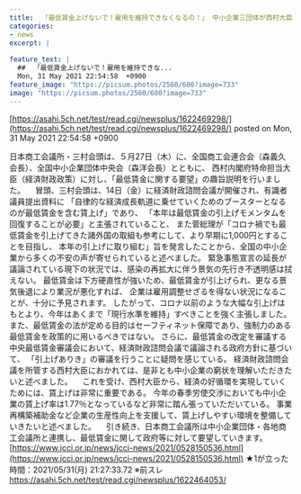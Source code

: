 ```yaml
---
title:  「最低賃金上げないで！雇用を維持できなくなるの！」 中小企業三団体が西村大臣に要望 ★2  
categories:
- news
excerpt: |
  
feature_text: |
  ##  「最低賃金上げないで！雇用を維持できな...
  Mon, 31 May 2021 22:54:58  +0900
feature_image: "https://picsum.photos/2560/600?image=733"
image: "https://picsum.photos/2560/600?image=733"
---
```


[https://asahi.5ch.net/test/read.cgi/newsplus/1622469298/](https://asahi.5ch.net/test/read.cgi/newsplus/1622469298/)
posted on Mon, 31 May 2021 22:54:58  +0900

<!--more-->

日本商工会議所・三村会頭は、５月27日（木）に、全国商工会連合会（森義久会長）、全国中小企業団体中央会（森洋会長）とともに、 西村内閣府特命担当大臣（経済財政政策）に対し、「最低賃金に関する要望」の趣旨説明を行いました。 　冒頭、三村会頭は、14日（金）に経済財政諮問会議が開催され、有識者議員提出資料に 「自律的な経済成長軌道に乗せていくためのブースターとなるのが最低賃金を含む賃上げ」であり、 「本年は最低賃金の引上げモメンタムを回復することが必要」と主張されていること、 また菅総理が「コロナ禍でも最低賃金を引上げてきた諸外国の取組も参考にして、より早期に1,000円とすることを目指し、 本年の引上げに取り組む」旨を発言したことから、全国の中小企業から多くの不安の声が寄せられていると述べました。 緊急事態宣言の延長が議論されている現下の状況では、感染の再拡大に伴う景気の先行き不透明感は拭えない。 最低賃金は下方硬直性が強いため、最低賃金が引上げられ、更なる景気後退により業況が悪化すれば、 企業は雇用調整せざるを得ない状況になることが、十分に予見されます。 したがって、コロナ以前のような大幅な引上げはもとより、今年はあくまで「現行水準を維持」すべきことを強く主張しました。 また、最低賃金の法が定める目的はセーフティネット保障であり、強制力のある最低賃金を政策的に用いるべきではない。 さらに、最低賃金の改定を審議する中央最低賃金審議会において、経済財政諮問会議で議論される政府方針に基づいて、 「引上げありき」の審議を行うことに疑問を感じている。 経済財政諮問会議を所管する西村大臣におかれては、是非とも中小企業の窮状を理解いただきたいと述べました。 　これを受け、西村大臣から、経済の好循環を実現していくためには、賃上げは非常に重要である。 今年の春季労使交渉においても中小企業の賃上げ率は1.77％となっているなど非常に踏ん張っていただいている。 事業再構築補助金など企業の生産性向上を支援して、賃上げしやすい環境を整備していきたいと述べました。 　引き続き、日本商工会議所は中小企業団体・各地商工会議所と連携し、最低賃金に関して政府等に対して要望していきます。 [https://www.jcci.or.jp/news/jcci-news/2021/0528150536.html](https://www.jcci.or.jp/news/jcci-news/2021/0528150536.html) ★1が立った時間：2021/05/31(月) 21:27:33.72 ※前スレ https://asahi.5ch.net/test/read.cgi/newsplus/1622464053/
